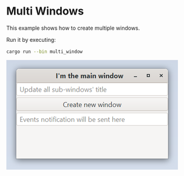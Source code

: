 # Multi Windows

This example shows how to create multiple windows.

Run it by executing:

```bash
cargo run --bin multi_window
```

![screenshot](screenshot.png)